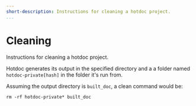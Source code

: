 ```yaml
---
short-description: Instructions for cleaning a hotdoc project.
...
```


# Cleaning

Instructions for cleaning a hotdoc project.

Hotdoc generates its output in the specified directory and a a folder named
`hotdoc-private[hash]` in the folder it's run from.

Assuming the output directory is `built_doc`, a clean command would be:

``` shell
rm -rf hotdoc-private* built_doc
```
